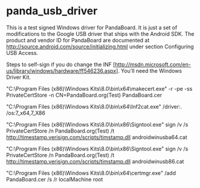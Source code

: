 panda_usb_driver
================

This is a test signed Windows driver for PandaBoard. It is just a set of modifications to the Google USB driver that ships with the Android SDK. The product and vendor ID for PandaBoard are documented at http://source.android.com/source/initializing.html under section Configuring USB Access.

Steps to self-sign if you do change the INF [http://msdn.microsoft.com/en-us/library/windows/hardware/ff546236.aspx]. You'll need the Windows Driver Kit.

"C:\Program Files (x86)\Windows Kits\8.0\bin\x64\makecert.exe" -r -pe -ss PrivateCertStore -n CN=PandaBoard.org(Test) PandaBoard.cer

"C:\Program Files (x86)\Windows Kits\8.0\bin\x64\Inf2cat.exe" /driver:. /os:7_x64,7_X86

"C:\Program Files (x86)\Windows Kits\8.0\bin\x86\Signtool.exe" sign /v /s PrivateCertStore /n PandaBoard.org(Test) /t http://timestamp.verisign.com/scripts/timstamp.dll androidwinusba64.cat

"C:\Program Files (x86)\Windows Kits\8.0\bin\x86\Signtool.exe" sign /v /s PrivateCertStore /n PandaBoard.org(Test) /t http://timestamp.verisign.com/scripts/timstamp.dll androidwinusb86.cat

"C:\Program Files (x86)\Windows Kits\8.0\bin\x64\certmgr.exe" /add PandaBoard.cer /s /r localMachine root
